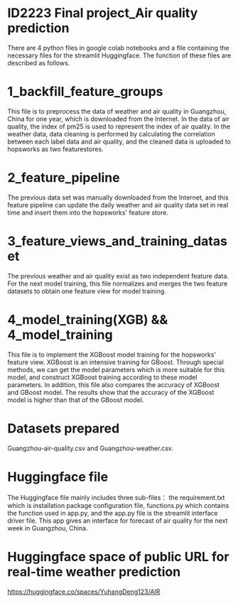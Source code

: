# ID2223 Final project_Air quality prediction
There are 4 python files in google colab notebooks and a file containing the necessary files for the streamlit Huggingface. The function of these files are described as follows.
# 1_backfill_feature_groups
This file is to preprocess the data of weather and air quality in Guangzhou, China for one year, which is downloaded from the Internet. In the data of air quality, the index of pm25 is used to represent the index of air quality. In the weather data, data cleaning is performed by calculating the correlation between each label data and air quality, and the cleaned data is uploaded to hopsworks as two featurestores.

# 2_feature_pipeline
The previous data set was manually downloaded from the Internet, and this feature pipeline can update the daily weather and air quality data set in real time and insert them into the hopsworks' feature store.

# 3_feature_views_and_training_dataset
The previous weather and air quality exist as two independent feature data. For the next model training, this file normalizes and merges the two feature datasets to obtain one feature view for model training.

# 4_model_training(XGB) && 4_model_training
This file is to implement the XGBoost model training for the hopsworks' feature view. XGBoost is an intensive training for GBoost. Through special methods, we can get the model parameters which is more suitable for this model, and construct XGBoost training according to these model parameters. In addition, this file also compares the accuracy of XGBoost and GBoost model. The results show that the accuracy of the XGBoost model is higher than that of the GBoost model.

# Datasets prepared
Guangzhou-air-quality.csv and Guangzhou-weather.csv.


# Huggingface file
The Huggingface file mainly includes three sub-files： the requirement.txt which is installation package configuration file, functions.py which contains the function  used in app.py, and the app.py file is the streamlit interface driver file. This app gives an interface for forecast of air quality for the next week in Guangzhou, China.

# Huggingface space of public URL for real-time weather prediction 
https://huggingface.co/spaces/YuhangDeng123/AIR
